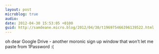 ```yaml
---
layout: post
microblog: true
audio: 
date: 2012-04-30 15:53:05 +0100
guid: http://samdeane.micro.blog/2012/04/30/t196975466396139522.html
---
```

oh dear Google Drive - another moronic sign up window that won’t let me paste from 1Password :(
